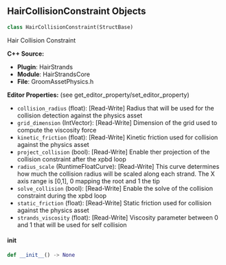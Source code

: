 ## HairCollisionConstraint Objects

```python
class HairCollisionConstraint(StructBase)
```

Hair Collision Constraint

**C++ Source:**

- **Plugin**: HairStrands
- **Module**: HairStrandsCore
- **File**: GroomAssetPhysics.h

**Editor Properties:** (see get_editor_property/set_editor_property)

- ``collision_radius`` (float):  [Read-Write] Radius that will be used for the collision detection against the physics asset
- ``grid_dimension`` (IntVector):  [Read-Write] Dimension of the grid used to compute the viscosity force
- ``kinetic_friction`` (float):  [Read-Write] Kinetic friction used for collision against the physics asset
- ``project_collision`` (bool):  [Read-Write] Enable ther projection of the collision constraint after the xpbd loop
- ``radius_scale`` (RuntimeFloatCurve):  [Read-Write] This curve determines how much the collision radius will be scaled along each strand. 
   The X axis range is [0,1], 0 mapping the root and 1 the tip
- ``solve_collision`` (bool):  [Read-Write] Enable the solve of the collision constraint during the xpbd loop
- ``static_friction`` (float):  [Read-Write] Static friction used for collision against the physics asset
- ``strands_viscosity`` (float):  [Read-Write] Viscosity parameter between 0 and 1 that will be used for self collision

<a id="unreal.HairCollisionConstraint.__init__"></a>

#### __init__

```python
def __init__() -> None
```

<a id="unreal.HairMaterialConstraints"></a>